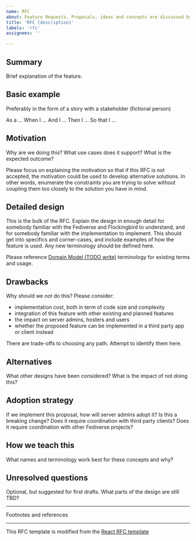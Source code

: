 ```yaml
---
name: RFC
about: Feature Requests, Proposals, ideas and concepts are discussed by starting a new RFC
title: 'RFC [description]'
labels: 'rfc'
assignees: ''

---
```

## Summary

Brief explanation of the feature.

## Basic example

Preferably in the form of a story with a stakeholder (fictional person)

As a ...
When I ...
And I ...
Then I ...
So that I ...

## Motivation

Why are we doing this? What use cases does it support? What is the expected
outcome?

Please focus on explaining the motivation so that if this RFC is not accepted,
the motivation could be used to develop alternative solutions. In other words,
enumerate the constraints you are trying to solve without coupling them too
closely to the solution you have in mind.

## Detailed design

This is the bulk of the RFC. Explain the design in enough detail for
somebody familiar with the Fediverse and Flockingbird to understand, and
for somebody familiar with the implementation to implement. This should
get into specifics and corner-cases, and include examples of how the
feature is used. Any new terminology should be defined here.

Please reference [Domain
Model (TODO write)](https://github.com/Flockingbird/roost/wiki/DomainModel)
terminology for existing terms and usage.

## Drawbacks

Why should we *not* do this? Please consider:

- implementation cost, both in term of code size and complexity
- integration of this feature with other existing and planned features
- the impact on server admins, hosters and users
- whether the proposed feature can be implemented in a third party app
    or client instead

There are trade-offs to choosing any path. Attempt to identify them here.

## Alternatives

What other designs have been considered? What is the impact of not doing this?

## Adoption strategy

If we implement this proposal, how will server admins adopt it? Is
this a breaking change? Does it require coordination with third party
clients? Does it require coordination with other Fediverse projects?

## How we teach this

What names and terminology work best for these concepts and why?

## Unresolved questions

Optional, but suggested for first drafts. What parts of the design are still
TBD?

---
Footnotes and references

---
This RFC template is modified from the [React RFC
template](https://github.com/reactjs/rfcs/blob/master/0000-template.md)
